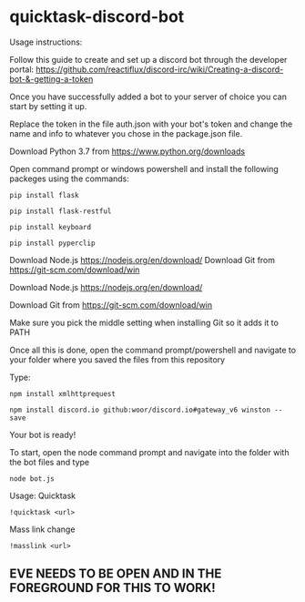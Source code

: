 # quicktask-discord-bot

Usage instructions:

Follow this guide to create and set up a discord bot through the developer portal:
https://github.com/reactiflux/discord-irc/wiki/Creating-a-discord-bot-&-getting-a-token

Once you have successfully added a bot to your server of choice you can start by setting it up.

Replace the token in the file auth.json with your bot's token and change the name and info to whatever you chose in the package.json file.


Download Python 3.7 from https://www.python.org/downloads


 Open command prompt or windows powershell and install the following packeges using the commands:
 
 
`pip install flask`

`pip install flask-restful`

`pip install keyboard`

`pip install pyperclip`


Download Node.js https://nodejs.org/en/download/
Download Git from https://git-scm.com/download/win





Download Node.js https://nodejs.org/en/download/

Download Git from https://git-scm.com/download/win

Make sure you pick the middle setting when installing Git so it adds it to PATH


Once all this is done, open the command prompt/powershell and navigate to your folder where you saved the files from this repository

Type:

`npm install xmlhttprequest`

`npm install discord.io github:woor/discord.io#gateway_v6 winston --save`



Your bot is ready!

To start, open the node command prompt and navigate into the folder with the bot files and type

`node bot.js`

Usage:
Quicktask

`!quicktask <url>`

Mass link change

`!masslink <url>`

EVE NEEDS TO BE OPEN AND IN THE FOREGROUND FOR THIS TO WORK!
---


